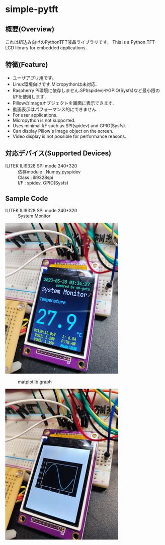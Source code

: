 # simple-pytft

## 概要(Overview)
これは組込み向けのPythonTFT液晶ライブラリです。
This is a Python TFT-LCD library for embedded applications.

## 特徴(Feature)
* ユーザアプリ用です。
* Linux環境向けです.Micropythonは未対応.
* Raspherry Pi環境に依存しません.SPI(spidev)やGPIO(Sysfs)など最小限のI/Fを使用します.
* PillowのImageオブジェクトを画面に表示できます.
* 動画表示はパフォーマンス的にできません.
* For user applications.
* Micropython is not supported.
* Uses minimal I/F such as SPI(spidev) and GPIO(Sysfs).
* Can display Pillow's Image object on the screen.
* Video display is not possible for performance reasons.

## 対応デバイス(Supported Devices)
<dl>
    <dt>ILITEK ILI9328 SPI mode 240*320</dt>
    <dd>依存module : Numpy,pyspidev<br>
        Class : ili9328spi<br>
        I/F : spidev, GPIO(Sysfs)</dd>
</dl>

## Sample Code
<dl>
    <dt>ILITEK ILI9328 SPI mode 240*320</dt>
    <dd>System Monitor</dd>

![sysmon](doc/images/sample_ili9328_sysmon.jpg "system monitor")
    <dd>matplotlib graph</dd>

![graph](doc/images/sample_ili9328_graph.jpg "matplotlib graph")
</dl>
